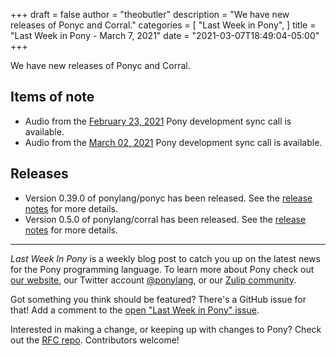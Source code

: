 +++
draft = false
author = "theobutler"
description = "We have new releases of Ponyc and Corral."
categories = [
    "Last Week in Pony",
]
title = "Last Week in Pony - March 7, 2021"
date = "2021-03-07T18:49:04-05:00"
+++

We have new releases of Ponyc and Corral.

<!--more-->


## Items of note

- Audio from the [February 23, 2021](https://sync-recordings.ponylang.io/r/2021_02_23.m4a) Pony development sync call is available.
- Audio from the [March 02, 2021](https://sync-recordings.ponylang.io/r/2021_03_02.m4a) Pony development sync call is available.

## Releases

- Version 0.39.0 of ponylang/ponyc has been released.
See the [release notes](https://github.com/ponylang/ponyc/releases/tag/0.39.0) for more details.
- Version 0.5.0 of ponylang/corral has been released.
See the [release notes](https://github.com/ponylang/corral/releases/tag/0.5.0) for more details.

___

_Last Week In Pony_ is a weekly blog post to catch you up on the latest news for the Pony programming language. To learn more about Pony check out [our website](https://ponylang.io), our Twitter account [@ponylang](https://twitter.com/ponylang), or our [Zulip community](https://ponylang.zulipchat.com).

Got something you think should be featured? There's a GitHub issue for that! Add a comment to the [open "Last Week in Pony" issue](https://github.com/ponylang/ponylang.github.io/issues?q=is%3Aissue+is%3Aopen+label%3Alast-week-in-pony).

Interested in making a change, or keeping up with changes to Pony? Check out the [RFC repo](https://github.com/ponylang/rfcs). Contributors welcome!
